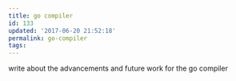 ```yaml
---
title: go compiler
id: 133
updated: '2017-06-20 21:52:18'
permalink: go-compiler
tags:
---
```


write about the advancements and future work for the go compiler 
